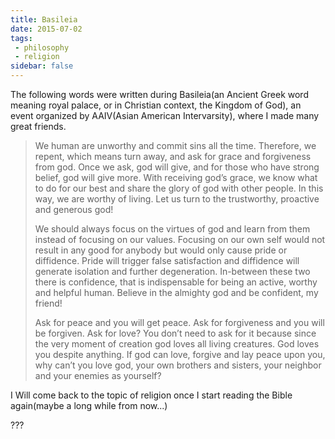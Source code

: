 ```yaml
---
title: Basileia
date: 2015-07-02
tags:
 - philosophy
 - religion
sidebar: false
---
```


The following words were written during Basileia(an Ancient Greek word meaning royal palace, or in Christian context, the Kingdom of God), an event organized by AAIV(Asian American Intervarsity), where I made many great friends.

> We human are unworthy and commit sins all the time. Therefore, we repent, which means turn away, and ask for grace and forgiveness from god. Once we ask, god will give, and for those who have strong belief, god will give more. With receiving god’s grace, we know what to do for our best and share the glory of god with other people. In this way, we are worthy of living. Let us turn to the trustworthy, proactive and generous god!
>
> We should always focus on the virtues of god and learn from them instead of focusing on our values. Focusing on our own self would not result in any good for anybody but would only cause pride or diffidence. Pride will trigger false satisfaction and diffidence will generate isolation and further degeneration. In-between these two there is confidence, that is indispensable for being an active, worthy and helpful human. Believe in the almighty god and be confident, my friend!
>
> Ask for peace and you will get peace. Ask for forgiveness and you will be forgiven. Ask for love? You don’t need to ask for it because since the very moment of creation god loves all living creatures. God loves you despite anything. If god can love, forgive and lay peace upon you, why can’t you love god, your own brothers and sisters, your neighbor and your enemies as yourself?

I Will come back to the topic of religion once I start reading the Bible again(maybe a long while from now...)

???
